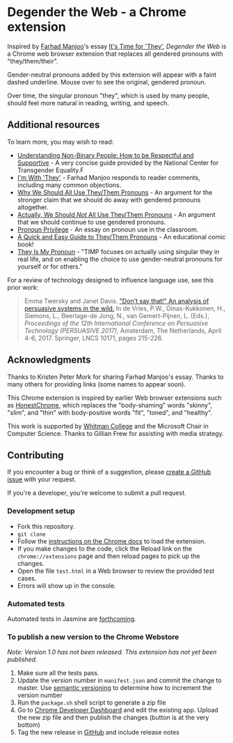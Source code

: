 # Degender the Web - a Chrome extension

Inspired by [Farhad Manjoo](https://www.nytimes.com/by/farhad-manjoo)'s essay 
[It's Time for 'They'](https://www.nytimes.com/2019/07/10/opinion/pronoun-they-gender.html), 
_Degender the Web_ is a Chrome web browser extension that replaces all gendered pronouns with "they/them/their".

Gender-neutral pronouns added by this extension will appear with a faint dashed underline. Mouse over to see 
the original, gendered pronoun.

Over time, the singular pronoun "they", which is used by many people, should feel more natural in reading, writing, and speech.

## Additional resources

To learn more, you may wish to read:
* [Understanding Non-Binary People: How to be Respectful and Supportive](https://transequality.org/issues/resources/understanding-non-binary-people-how-to-be-respectful-and-supportive) - A very concise guide provided by the National Center for Transgender Equality.F
* [I'm With 'They'](https://www.nytimes.com/2019/07/12/opinion/gender-neutral-pronouns.html) - Farhad Manjoo responds to reader comments, including many common objections.
* [Why We Should All Use They/Them Pronouns](https://blogs.scientificamerican.com/voices/why-we-should-all-use-they-them-pronouns/) - An argument for the stronger claim that we should do away with gendered pronouns altogether.
* [Actually, We Should _Not_ All Use They/Them Pronouns](https://blogs.scientificamerican.com/voices/actually-we-should-not-all-use-they-them-pronouns/) - An argument that we should continue to use gendered pronouns.
* [Pronoun Privilege](https://www.nytimes.com/2016/09/26/opinion/pronoun-privilege.html) - An essay on pronoun use in the classroom.
* [A Quick and Easy Guide to They/Them Pronouns](https://www.archiebongiovanni.com/A-Quick-And-Easy-Guide-To-They-Them-Pronouns) - An educational comic book!
* [They Is My Pronoun](http://www.theyismypronoun.com/) - "TIMP focuses on actually using singular they in real life, and on enabling the choice to use gender-neutral pronouns for yourself or for others."

For a review of technology designed to influence language use, see this prior work:

>Emma Twersky and Janet Davis. 
>["Don't say that!" An analysis of persuasive systems in the wild.](http://cs.whitman.edu/~davisj/pubs/Persuasive2017_031_final.pdf)
>In de Vries, P.W., Oinas-Kukkonen, H., Siemons, L., Beerlage-de Jong, N., van Gemert-Pijnen, L. (Eds.), _Proceedings of the 12th International Conference on Persuasive Technology (PERSUASIVE 2017)_, Amsterdam, The Netherlands, April 4-6, 2017. Springer, LNCS 10171, pages 215-226.

## Acknowledgments

Thanks to Kristen Peter Mork for sharing Farhad Manjoo's essay. Thanks to many others for providing links (some names to appear soon). 

This Chrome extension is inspired by earlier Web browser extensions such as 
[HonestChrome](http://untitledscience.github.io/HonestChrome/), 
which replaces the "body-shaming" words "skinny", "slim", and "thin" with body-positive words 
"fit", "toned", and "healthy".

This work is supported by [Whitman College](https://www.whitman.edu/) and the Microsoft Chair in Computer Science. Thanks to Gillian Frew for assisting with media strategy. 

## Contributing

If you encounter a bug or think of a suggestion, please [create a GitHub issue](https://github.com/janetlndavis/degender-the-web/issues/new) with your request.

If you're a developer, you're welcome to submit a pull request.

### Development setup
  * Fork this repository.
  * `git clone`
  * Follow the [instructions on the Chrome docs](https://developer.chrome.com/extensions/getstarted#unpacked) to load the extension.
  * If you make changes to the code, click the Reload link on the `chrome://extensions` page and then reload pages to pick up the changes.
  * Open the file ```test.html``` in a Web browser to review the provided test cases.
  * Errors will show up in the console.
  
### Automated tests
Automated tests in Jasmine are [forthcoming](https://github.com/janetlndavis/degender-the-web/issues/2).

### To publish a new version to the Chrome Webstore
_Note: Version 1.0 has not been released. This extension has not yet been published._
  1. Make sure all the tests pass.
  1. Update the version number in `manifest.json` and commit the change to master.
     Use [semantic versioning](http://semver.org/) to determine how to increment the version number
  1. Run the `package.sh` shell script to generate a zip file
  1. Go to [Chrome Developer Dashboard](https://chrome.google.com/webstore/developer/dashboard) and edit the existing app. Upload the new zip file and then publish the changes (button is at the very bottom)
  1. Tag the new release in [GitHub](https://github.com/janetlndavis/degender-the-web/releases) and include release notes  

